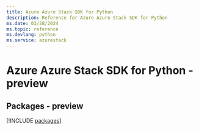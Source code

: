 ```yaml
---
title: Azure Azure Stack SDK for Python
description: Reference for Azure Azure Stack SDK for Python
ms.date: 03/28/2024
ms.topic: reference
ms.devlang: python
ms.service: azurestack
---
```

# Azure Azure Stack SDK for Python - preview
## Packages - preview
[!INCLUDE [packages](azure-stack-index.md)]